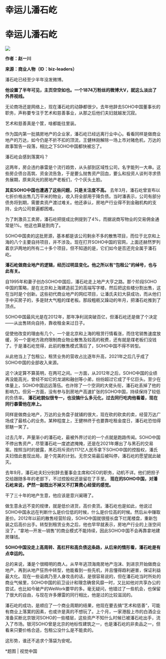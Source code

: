 # 幸运儿潘石屹

# 幸运儿潘石屹

![](https://inews.gtimg.com/news_bt/OC41ABOJgDYK94gxqKlEj9_59rqa3VtDEwmWkND53ESIMAA/1000)

**作者：赵一川**

**来源：商业人物（ID：biz-leaders）**

潘石屹已经至少半年没发微博。

**他设置了半年可见，主页空空如也。一个1874万粉丝的微博大V，就这么淡出了外界视线。**

无论商场还是网络上，现在潘石屹的动静都很少。去年他辞去SOHO中国董事长的职务，声称要专注于艺术和慈善事业，从那之后他们夫妇就越发沉寂。

艺术和慈善真是个筐，啥都能往里装。

作为国内第一批搞房地产的企业家，潘石屹已经远离行业中心。看看同样是做商业地产的万达，如今仍是不折不扣的顶流，王健林刚解除一场上市对赌危机，万达的故事暂告一段落，相比之下SOHO中国都快被忘了。

潘石屹会感到落寞吗？

这两年，房企违约暴雷是个流行趋势，从头部到区域性公司，名字能列一大串。这些房企债台高筑、资金流告急，于是要么抛售资产回血，要么和投资人谈判寻求债务展期，原来风光的房地产老板们，个个灰头土脸。

**其实SOHO中国也遭遇了这些问题，只是关注度不高。**
去年3月，潘石屹曾宣布以七折价格出售几万平米的物业，收入将全部用于降负债。当时潘表示，公司有部分债务将到期，需要卖资产渡过难关。他还承认，房地产行业得不到金融机构的支持，业内公司普遍都困难。

为了刺激员工卖房，潘石屹把提成比例提到了4%，而据说商写物业的交易佣金通常是1%。他这也算是割肉了。

SOHO中国卖的这批房源，基本都是该公司剩余不多的散售项目，而位于北京和上海的八个主要自持项目，并不涉及。现在打开SOHO中国的官网，上面还赫然罗列着京沪两地的所有二十多个项目，但不知道的是，它们如今是否还完全属于潘石屹。

**潘石屹做商业地产的逻辑，经历过明显变化。他之所以有“包租公”的绰号，也与此有关。**

自1995年和妻子创办SOHO中国后，潘石屹走上地产大亨之路。那个阶段SOHO中国的策略，是在北京和上海建造前卫的高端写字楼，然后把这些楼分割出售，这在当时是个创新。这些初代商业地产的网红项目，让潘氏夫妇大获成功，而从他们手中买房子的，多是财大气粗的煤老板。那段粗粝又躁动的年月，把潘石屹推到了顶点。

SOHO中国最风光是在2012年，那年净利润突破百亿，但潘石屹还是做了个决定——从出售转向自持，靠收租金来过日子。

促使他改变的理由有几个，一个是北京和上海的租赁行情看涨，而住宅销售速度放缓，另一个是地方政府限制商业物业散售及较高的税费，还有就是煤老板们没钱了。于是潘石屹觉得，此前的散售模式落后了，SOHO中国不得不转型。

从此他当上了包租公，租赁业务的营收占比逐年升高，2021年之后几乎成了SOHO中国的全部收入来源。

这个决定算不算英明，在两可之间。一方面，从2012年之后，SOHO中国的业绩再没能高光，曾经不如它的龙湖和融创等小弟，纷纷超过它成了千亿巨头。至少在体量上，SOHO中国远远落伍。也许除了一个空洞的大佬头衔，潘石屹丢掉了他的影响力。但另一方面，没有参与到房地产高速扩张的SOHO中国，持续保持了较低的负债率。
**潘石屹貌似很专一，也没搞什么多元化，过去同行吃肉他看着，现在同行暴雷他在岸上。**

同样是做商业地产，万达的业务盘子就铺的很大，现在砍的砍卖的卖，经营万达广场成了最核心的业务。某种程度上，王健林终于也要靠吃租金度日，潘石屹恐怕得邪魅一笑了。

过去几年，声量渐小的潘石屹，最被外界讨论的一个点就是跑路传闻。SOHO中国不停出售资产，尽管潘石屹一度遮遮掩掩，还是在2021年爆出了与黑石的交易案。按照当时的披露，黑石将斥资约117亿人民币拿下SOHO中国的控股权，潘氏夫妇借此套现出局，是个完美的计划。无奈交易最后被叫停，潘石屹的愿望就此破灭。

去年9月，潘石屹夫妇分别辞去董事会主席和CEO的职务，动机不详。他们把担子交给跟随多年的老部下，不过控股权还是留在了手里。
**现在的SOHO中国，对潘石屹来说，俨然一副既出不掉又不打算费心经营的感觉。**

干了三十年的地产生意，他应该是意兴阑珊了。

做生意永远不变的规律，就是低价进货，高价卖货。潘石屹也是如此，他说过SOHO中国永远在判断什么是价位低的时候，什么是价位高的时候。然后从中赚取差价。2012年以前的散售经营阶段，SOHO中国就很擅长盘下烂尾楼盘，重新包装之后高价出手。转型到租赁业务之后，他也早早就表示，房地产行业的上涨空间没了，“拿地—开发—销售”的商业模式不能持续，因此SOHO中国不会再靠拿地建房赚钱。

**SOHO中国没走上高周转、高杠杆和高负债这条路，从后来的情形看，潘石屹是有点幸运的。**

总的来说，潘是个很精明的商人。从早年逃顶海南房地产泡沫、到进京开始做商业地产，再到从地产狂热中转型，他能看到一些先机，并且懂得趋利避害，保证利益最大化。现在一些诟病乃至人身攻击的话，是很容易说的，但在潘石屹当时所处的商业气候里，SOHO中国的前卫设计和理念确曾风靡一时，又比如他对共享办公的尝试，也比如今破产的WeWork要早的多。毫无疑问，他错过了一些机会，也保留了很大的自由，与现在许多爆雷的同行相比，他是过的比较滋润的。

潘石屹的成功，是顺应了一个商业周期的结果，他现在要去搞“艺术和慈善”，可能有商业上落寞的因素，也或许是真的不想玩了。上个月，一家港股上市的白酒企业准备买断北京银河SOHO的一些楼层，这些资产不知什么时候已被潘石屹出手，流入了市场。银河SOHO曾是北京的地标性建筑之一，也是潘石屹的非卖品之一，但看来只要价格合适，包租公没什么是不能卖的。

这形势，谁还不追求个落袋为安呢。

*题图 | 视觉中国

